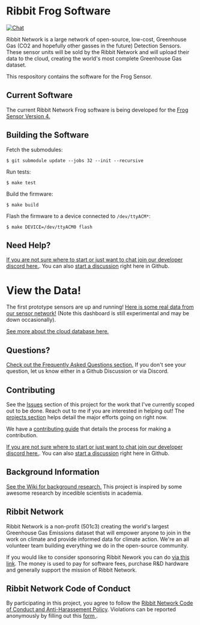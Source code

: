 # Ribbit Frog Software
[![Chat](https://img.shields.io/discord/870113194289532969.svg?style=flat-square&colorB=758ED3)](https://discord.gg/vq8PkDb2TC)

Ribbit Network is a large network of open-source, low-cost, Greenhouse Gas (CO2 and hopefully other gasses in the future) Detection Sensors. These sensor units will be sold by the Ribbit Network and will upload their data to the cloud, creating the world's most complete Greenhouse Gas dataset.

This respository contains the software for the Frog Sensor.


## Current Software

The current Ribbit Network Frog software is being developed for the [Frog Sensor Version 4.](https://github.com/Ribbit-Network/ribbit-network-frog-hardware)

## Building the Software

Fetch the submodules:

```shell
$ git submodule update --jobs 32 --init --recursive
```

Run tests:

```shell
$ make test
```

Build the firmware:

```shell
$ make build
```

Flash the firmware to a device connected to `/dev/ttyACM*`:

```shell
$ make DEVICE=/dev/ttyACM0 flash
```

## Need Help?
[If you are not sure where to start or just want to chat join our developer discord here.](https://discord.gg/vq8PkDb2TC). You can also [start a discussion](https://github.com/Ribbit-Network/ribbit-network-frog-sensor/discussions) right here in Github.

# View the Data!
The first prototype sensors are up and running! [Here is some real data from our sensor network!](https://dashboard.ribbitnetwork.org/) (Note this dashboard is still experimental and may be down occasionally).

[See more about the cloud database here.](https://github.com/Ribbit-Network/ribbit-network-dashboard)

## Questions?
[Check out the Frequently Asked Questions section.](https://github.com/Ribbit-Network/ribbit-network-faq) If you don't see your question, let us know either in a Github Discussion or via Discord.

## Contributing
See the [Issues](https://github.com/keenanjohnson/ghg-gas-cloud/issues) section of this project for the work that I've currently scoped out to be done. Reach out to me if you are interested in helping out! The [projects section](https://github.com/Ribbit-Network/ribbit-network-frog-sensor/projects) helps detail the major efforts going on right now.

We have a [contributing guide](https://github.com/Ribbit-Network/ribbit-network-frog-sensor/blob/main/CONTRIBUTING.md) that details the process for making a contribution.

[If you are not sure where to start or just want to chat join our developer discord here.](https://discord.gg/vq8PkDb2TC). You can also [start a discussion](https://github.com/Ribbit-Network/ribbit-network-frog-software/discussions) right here in Github.

## Background Information
[See the Wiki for background research.](https://github.com/Ribbit-Network/ribbit-network-frog-sensor/blob/main/wiki/Background-Research.md) This project is inspired by some awesome research by incedible scientists in academia.

## Ribbit Network
Ribbit Network is a non-profit (501c3) creating the world's largest Greenhouse Gas Emissions dataset that will empower anyone to join in the work on climate and provide informed data for climate action. We're an all volunteer team building everything we do in the open-source community.

If you would like to consider sponsoring Ribbit Nework you can do [via this link](https://givebutter.com/ribbitnetwork). The money is used to pay for software fees, purchase R&D hardware and generally support the mission of Ribbit Network.

## Ribbit Network Code of Conduct
By participating in this project, you agree to follow the <a href="https://ribbitnetwork.notion.site/Ribbit-Network-Code-of-Conduct-and-anti-harassment-policy-cc998ef83e7d4ae7abc95508ee6f2b0d">Ribbit Network Code of Conduct and Anti-Harassement Policy</a>.
Violations can be reported anonymously by filling out this <a href="https://docs.google.com/forms/d/e/1FAIpQLSemQSAER8az1lNGoWkL1udsv6O8oPc1WQ3dvQ0b9fJSSMeetQ/viewform"> form </a>. 
